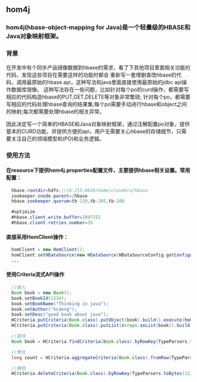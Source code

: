 ## hom4j

### hom4j(hbase-object-mapping for Java)是一个轻量级的HBASE和Java对象映射框架。
### 背景

在开发中有个同步产品镜像数据到hbase的需求，看了下其他项目里面相关功能的代码，发现这些项目在需要这样的功能时都会
重新写一套增删查改hbase的代码，调用最原始的hbase api，这种写法和java里面直接使用最原始的jdbc api操作数据库很像。
这种写法存在一些问题，比如针对每个po的curd操作，都需要写相应的代码构造hbase的PUT,GET,DELETE等对象非常繁琐;
针对每个po，都需要写相应的代码处理hbase查询的结果集;每个po需要手动进行hbase和object之间的映射;每次都需要处理hbase的相关异常。

因此决定写一个简单的HBASE和Java对象映射框架，通过注解配置po对象，提供基本的CURD功能，并提供方便的api，用户无需要关心hbase的存储细节，只需要关注自己的领域模型和(PO)和业务逻辑。

### 使用方法
#### 在resource下提供hom4j.properties配置文件，主要提供hbase相关设置。常用配置：
```java
  hbase.rootdir=hdfs://tb-215:8020/home/cloudera/hbase
  zookeeper.znode.parent=/hbase
  hbase.zookeeper.quorum=tb-210,tb-205,tb-200

  #optimize
  #hbase.client.write.buffer=2097152
  #hbase.client.retries.number=35
```

#### 直接采用HomClient操作：
```java
  homClient = new HomClient();
  homClient.setHDataSource(new HDataSource(HDataSourceConfig.getConfiguration()));
  ...
```

#### 使用Criteria流式API操作
```java
  //插入
  Book book = new Book();
  book.setBookId(1234);
  book.setBookName("Thinking in java");
  book.setAuthor("hcdeng");
  book.setDesc("good book about java");
  HCriteria.putCriteria(Book.class).putObject(book).build().execute(homClient);
  HCriteria.putCriteria(Book.class).putList(Arrays.asList(book)).build().execute(homClient);

  //查找
  Book book = HCriteria.findCriteria(Book.class).byRowKey(TypeParsers.toBytes(1234)).build().query(homClient);

  //聚合
  long count = HCriteria.aggregateCriteria(Book.class).fromRow(TypeParsers.toBytes(1234)).toRow(TypeParsers.toBytes(1245)).build().count(homClient);

  //删除
  HCriteria.deleteCriteria(Book.class).byRowKey(TypeParsers.toBytes(1234)).build().execute(homClient);

```
